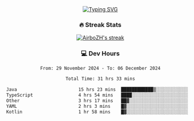
<div align="center">
  <a href="https://git.io/typing-svg"><img src="https://readme-typing-svg.demolab.com?font=Fira+Code&size=30&pause=1000&color=33F7F5&center=true&vCenter=true&width=435&lines=Hi+there+%F0%9F%91%8B+I+am+AirboZH+;Welcome+to+my+Github" alt="Typing SVG" /></a>

<h3>🔥 Streak Stats</h3>

<!-- GitHub Readme Streak Stats - https://github.com/DenverCoder1/github-readme-streak-stats -->
<p>
  <a href="https://github.com/DenverCoder1/github-readme-streak-stats">
    <img title="🔥 Get streak stats for your profile at git.io/streak-stats" alt="AirboZH's streak" src="https://streak-stats.demolab.com/?user=AirboZH&theme=monokai-metallian&hide_border=true"/>
  </a>
</p>

<h3>💻 Dev Hours</h3>
<!--START_SECTION:waka-->

```txt
From: 29 November 2024 - To: 06 December 2024

Total Time: 31 hrs 33 mins

Java                       15 hrs 23 mins  ████████████▒░░░░░░░░░░░░   48.79 %
TypeScript                 4 hrs 54 mins   ████░░░░░░░░░░░░░░░░░░░░░   15.54 %
Other                      3 hrs 17 mins   ██▓░░░░░░░░░░░░░░░░░░░░░░   10.42 %
YAML                       2 hrs 3 mins    █▓░░░░░░░░░░░░░░░░░░░░░░░   06.50 %
Kotlin                     1 hr 58 mins    █▓░░░░░░░░░░░░░░░░░░░░░░░   06.26 %
```

<!--END_SECTION:waka-->
</div>  
